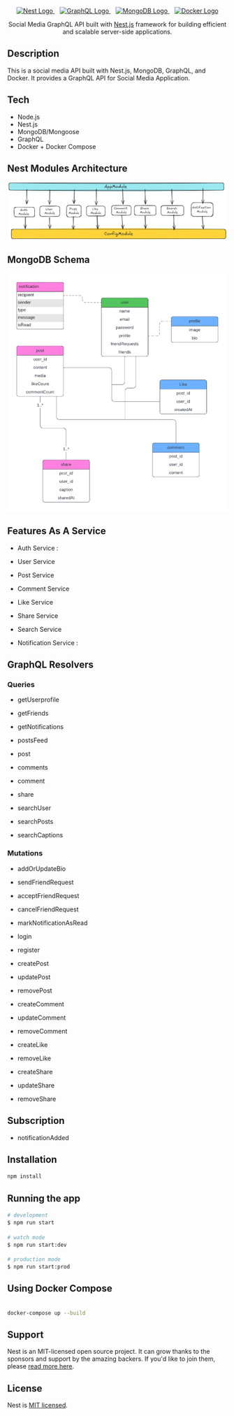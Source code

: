 <p align="center">
  <a href="http://nestjs.com/" target="blank">
    <img src="https://nestjs.com/img/logo-small.svg" width="200" alt="Nest Logo" />
  </a>
  &nbsp;&nbsp;
  <a href="https://graphql.org/" target="blank">
    <img src="https://upload.wikimedia.org/wikipedia/commons/1/17/GraphQL_Logo.svg" width="100" alt="GraphQL Logo" />
  </a>
  &nbsp;&nbsp;
  <a href="https://www.mongodb.com/" target="blank">
    <img src="https://www.svgrepo.com/show/331488/mongodb.svg" width="100" alt="MongoDB Logo" />
  </a>
  &nbsp;&nbsp;
  <a href="https://www.docker.com/" target="blank">
    <img src="https://www.docker.com/wp-content/uploads/2022/03/vertical-logo-monochromatic.png" width="120" alt="Docker Logo" />
  </a>
</p>

[circleci-image]: https://img.shields.io/circleci/build/github/nestjs/nest/master?token=abc123def456
[circleci-url]: https://circleci.com/gh/nestjs/nest

  <p align="center">Social Media GraphQL API built with <a href="https://nestjs.com/" target="_blank">Nest.js</a> framework for building efficient and scalable server-side applications.</p>
    <p align="center">

## Description

This is a social media API built with Nest.js, MongoDB, GraphQL, and Docker. It provides a GraphQL API for Social Media Application.

## Tech

- Node.js
- Nest.js
- MongoDB/Mongoose
- GraphQL
- Docker + Docker Compose

## Nest Modules Architecture

![Alt text](./docs/Nest-Modules-Arch.png)

## MongoDB Schema

![Alt text](./docs/DBMS%20ER%20diagram%20(UML%20notation).png)

## Features As A Service

- Auth Service :

- User Service 
- Post Service 
- Comment Service
- Like Service 
- Share Service 
- Search Service 
- Notification Service :

## GraphQL Resolvers

### Queries

- getUserprofile

- getFriends  

- getNotifications

- postsFeed

- post

- comments

- comment

- share

- searchUser

- searchPosts

- searchCaptions

### Mutations

- addOrUpdateBio

- sendFriendRequest

- acceptFriendRequest

- cancelFriendRequest

- markNotificationAsRead

- login

- register

- createPost

- updatePost

- removePost

- createComment

- updateComment

- removeComment

- createLike

- removeLike

- createShare

- updateShare

- removeShare

## Subscription

- notificationAdded

## Installation

```bash
npm install
```

## Running the app

```bash
# development
$ npm run start

# watch mode
$ npm run start:dev

# production mode
$ npm run start:prod
```

## Using Docker Compose

```bash

docker-compose up --build

```

## Support

Nest is an MIT-licensed open source project. It can grow thanks to the sponsors and support by the amazing backers. If you'd like to join them, please [read more here](https://docs.nestjs.com/support).

## License

Nest is [MIT licensed](LICENSE).
